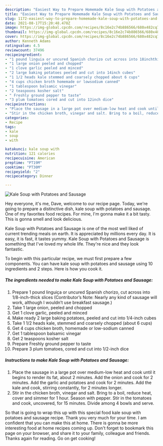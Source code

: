 ```yaml
---
description: "Easiest Way to Prepare Homemade Kale Soup with Potatoes and Sausage"
title: "Easiest Way to Prepare Homemade Kale Soup with Potatoes and Sausage"
slug: 1172-easiest-way-to-prepare-homemade-kale-soup-with-potatoes-and-sausage
date: 2021-08-17T15:20:48.478Z
image: https://img-global.cpcdn.com/recipes/8c16e2c74b886566/680x482cq70/kale-soup-with-potatoes-and-sausage-recipe-main-photo.jpg
thumbnail: https://img-global.cpcdn.com/recipes/8c16e2c74b886566/680x482cq70/kale-soup-with-potatoes-and-sausage-recipe-main-photo.jpg
cover: https://img-global.cpcdn.com/recipes/8c16e2c74b886566/680x482cq70/kale-soup-with-potatoes-and-sausage-recipe-main-photo.jpg
author: Kenneth Adams
ratingvalue: 4.5
reviewcount: 37496
recipeingredient:
- "1 pound linguia or uncured Spanish chorizo cut across into 18inchthick slices Contributors Note Nearly any kind of sausage will work although I wouldnt use breakfast sausage"
- "1 large onion peeled and chopped"
- "1 clove garlic peeled and minced"
- "2 large baking potatoes peeled and cut into 14inch cubes"
- "1 1/2 heads kale stemmed and coarsely chopped about 6 cups"
- "4 cups chicken broth homemade or lowsodium canned"
- "1 tablespoon balsamic vinegar"
- "2 teaspoons kosher salt"
- " Freshly ground pepper to taste"
- "3 plum tomatoes cored and cut into 12inch dice"
recipeinstructions:
- "Place the sausage in a large pot over medium-low heat and cook until it begins to render its fat, about 2 minutes. Add the onion and cook for 2 minutes. Add the garlic and potatoes and cook for 2 minutes. Add the kale and cook, stirring constantly, for 2 minutes longer."
- "Stir in the chicken broth, vinegar and salt. Bring to a boil, reduce heat, cover and simmer for 1 hour. Season with pepper. Stir in the tomatoes and cook, uncovered, for 15 minutes. Divide among 4 bowls and serve."
categories:
- Recipe
tags:
- kale
- soup
- with

katakunci: kale soup with 
nutrition: 121 calories
recipecuisine: American
preptime: "PT19M"
cooktime: "PT30M"
recipeyield: "2"
recipecategory: Dinner

---
```



![Kale Soup with Potatoes and Sausage](https://img-global.cpcdn.com/recipes/8c16e2c74b886566/680x482cq70/kale-soup-with-potatoes-and-sausage-recipe-main-photo.jpg)

Hey everyone, it's me, Dave, welcome to our recipe page. Today, we're going to prepare a distinctive dish, kale soup with potatoes and sausage. One of my favorites food recipes. For mine, I'm gonna make it a bit tasty. This is gonna smell and look delicious.



Kale Soup with Potatoes and Sausage is one of the most well liked of current trending meals on earth. It is appreciated by millions every day. It is easy, it is fast, it tastes yummy. Kale Soup with Potatoes and Sausage is something that I've loved my whole life. They're nice and they look fantastic.


To begin with this particular recipe, we must first prepare a few components. You can have kale soup with potatoes and sausage using 10 ingredients and 2 steps. Here is how you cook it.

<!--inarticleads1-->

##### The ingredients needed to make Kale Soup with Potatoes and Sausage:

1. Prepare 1 pound linguiça or uncured Spanish chorizo, cut across into 1/8-inch-thick slices (Contributor’s Note: Nearly any kind of sausage will work, although I wouldn’t use breakfast sausage.)
1. Take 1 large onion, peeled and chopped
1. Get 1 clove garlic, peeled and minced
1. Make ready 2 large baking potatoes, peeled and cut into 1/4-inch cubes
1. Take 1 1/2 heads kale, stemmed and coarsely chopped (about 6 cups)
1. Get 4 cups chicken broth, homemade or low-sodium canned
1. Get 1 tablespoon balsamic vinegar
1. Get 2 teaspoons kosher salt
1. Prepare  Freshly ground pepper to taste
1. Prepare 3 plum tomatoes, cored and cut into 1/2-inch dice




<!--inarticleads2-->

##### Instructions to make Kale Soup with Potatoes and Sausage:

1. Place the sausage in a large pot over medium-low heat and cook until it begins to render its fat, about 2 minutes. Add the onion and cook for 2 minutes. Add the garlic and potatoes and cook for 2 minutes. Add the kale and cook, stirring constantly, for 2 minutes longer.
1. Stir in the chicken broth, vinegar and salt. Bring to a boil, reduce heat, cover and simmer for 1 hour. Season with pepper. Stir in the tomatoes and cook, uncovered, for 15 minutes. Divide among 4 bowls and serve.




So that is going to wrap this up with this special food kale soup with potatoes and sausage recipe. Thank you very much for your time. I am confident that you can make this at home. There is gonna be more interesting food at home recipes coming up. Don't forget to bookmark this page on your browser, and share it to your family, colleague and friends. Thanks again for reading. Go on get cooking!
